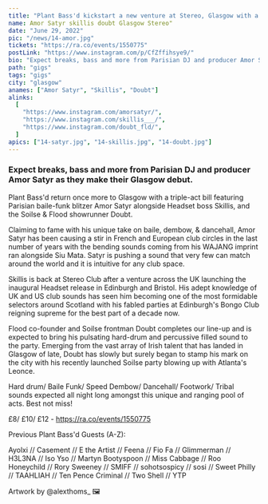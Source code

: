 ```yaml
---
title: "Plant Bass'd kickstart a new venture at Stereo, Glasgow with a 3 way bill"
name: Amor Satyr skillis doubt Glasgow Stereo"
date: "June 29, 2022"
pic: "/news/14-amor.jpg"
tickets: "https://ra.co/events/1550775"
postLink: "https://www.instagram.com/p/CfZffihsye9/"
bio: "Expect breaks, bass and more from Parisian DJ and producer Amor Satyr as they make their Glasgow debut"
path: "gigs"
tags: "gigs"
city: "glasgow"
anames: ["Amor Satyr", "Skillis", "Doubt"]
alinks:
  [
    "https://www.instagram.com/amorsatyr/",
    "https://www.instagram.com/skillis___/",
    "https://www.instagram.com/doubt_fld/",
  ]
apics: ["14-satyr.jpg", "14-skillis.jpg", "14-doubt.jpg"]
---
```


### Expect breaks, bass and more from Parisian DJ and producer Amor Satyr as they make their Glasgow debut.

Plant Bass'd return once more to Glasgow with a triple-act bill featuring Parisian baile-funk blitzer Amor Satyr alongside Headset boss Skillis, and the Soilse & Flood showrunner Doubt.

Claiming to fame with his unique take on baile, dembow, & dancehall, Amor Satyr has been causing a stir in French and European club circles in the last number of years with the bending sounds coming from his WAJANG imprint ran alongside Siu Mata. Satyr is pushing a sound that very few can match around the world and it is intuitive for any club space.

Skillis is back at Stereo Club after a venture across the UK launching the inaugural Headset release in Edinburgh and Bristol. His adept knowledge of UK and US club sounds has seen him becoming one of the most formidable selectors around Scotland with his fabled parties at Edinburgh's Bongo Club reigning supreme for the best part of a decade now.

Flood co-founder and Soilse frontman Doubt completes our line-up and is expected to bring his pulsating hard-drum and percussive filled sound to the party. Emerging from the vast array of Irish talent that has landed in Glasgow of late, Doubt has slowly but surely began to stamp his mark on the city with his recently launched Soilse party blowing up with Atlanta's Leonce.

Hard drum/ Baile Funk/ Speed Dembow/ Dancehall/ Footwork/ Tribal sounds expected all night long amongst this unique and ranging pool of acts. Best not miss!

£8/ £10/ £12 - https://ra.co/events/1550775

Previous Plant Bass'd Guests (A-Z):

Ayolxi // Casement // E the Artist // Feena // Fio Fa // Glimmerman // H3L3NA // Iso Yso // Martyn Bootyspoon // Miss Cabbage // Roo Honeychild // Rory Sweeney // SMIFF // sohotsospicy // sosi // Sweet Philly // TAAHLIAH // Ten Pence Criminal // Two Shell // YTP

Artwork by @alexthoms\_ 🖼
